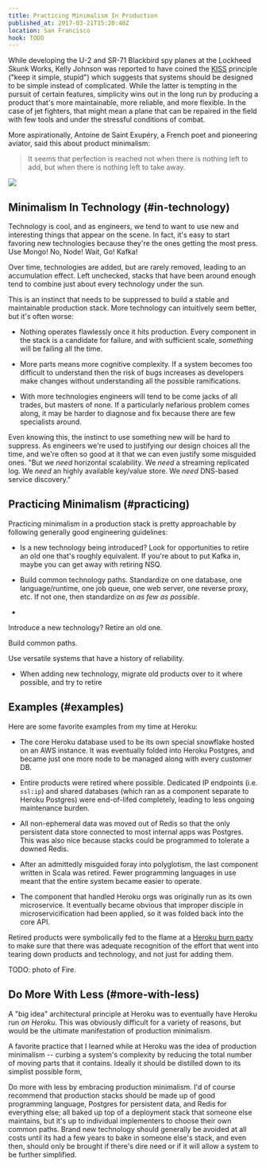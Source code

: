```yaml
---
title: Practicing Minimalism In Production
published_at: 2017-03-21T15:20:48Z
location: San Francisco
hook: TODO
---
```


While developing the U-2 and SR-71 Blackbird spy planes at
the Lockheed Skunk Works, Kelly Johnson was reported to
have coined the [KISS][kiss] principle ("keep it simple,
stupid") which suggests that systems should be designed to
be simple instead of complicated. While the latter is
tempting in the pursuit of certain features, simplicity
wins out in the long run by producing a product that's more
maintainable, more reliable, and more flexible. In the case
of jet fighters, that might mean a plane that can be
repaired in the field with few tools and under the
stressful conditions of combat.

More aspirationally, Antoine de Saint Exupéry, a French
poet and pioneering aviator, said this about product
minimalism:

> It seems that perfection is reached not when there is
> nothing left to add, but when there is nothing left to
> take away.

<img src="/assets/minimalism/sea.jpg" data-rjs="2" class="overflowing">

## Minimalism In Technology (#in-technology)

Technology is cool, and as engineers, we tend to want to
use new and interesting things that appear on the scene. In
fact, it's easy to start favoring new technologies because
they're the ones getting the most press. Use Mongo! No,
Node! Wait, Go! Kafka!

Over time, technologies are added, but are rarely removed,
leading to an accumulation effect. Left unchecked, stacks that
have been around enough tend to combine just about every
technology under the sun.

This is an instinct that needs to be suppressed to build a
stable and maintainable production stack. More technology
can intuitively seem better, but it's often worse:

* Nothing operates flawlessly once it hits production.
  Every component in the stack is a candidate for failure,
  and with sufficient scale, _something_ will be failing all
  the time.

* More parts means more cognitive complexity. If a system
  becomes too difficult to understand then the risk of bugs
  increases as developers make changes without
  understanding all the possible ramifications.

* With more technologies engineers will tend to be come
  jacks of all trades, but masters of none. If a
  particularly nefarious problem comes along, it may be
  harder to diagnose and fix because there are few
  specialists around.

Even knowing this, the instinct to use something new will
be hard to suppress. As engineers we're used to justifying
our design choices all the time, and we're often so good at
it that we can even justify some misguided ones. "But we
_need_ horizontal scalability. We _need_ a streaming
replicated log. We _need_ an highly available key/value
store. We _need_ DNS-based service discovery."

## Practicing Minimalism (#practicing)

Practicing minimalism in a production stack is pretty
approachable by following generally good engineering
guidelines:

* Is a new technology being introduced? Look for
  opportunities to retire an old one that's roughly
  equivalent. If you're about to put Kafka in, maybe you
  can get away with retiring NSQ.

* Build common technology paths. Standardize on one
  database, one language/runtime, one job queue, one web
  server, one reverse proxy, etc. If not one, then
  standardize on _as few as possible_.

* 

Introduce a new technology? Retire an old one.

Build common paths.

Use versatile systems that have a history of reliability.

* When adding new technology, migrate old products over to
  it where possible, and try to retire 

## Examples (#examples)

Here are some favorite examples from my time at Heroku:

* The core Heroku database used to be its own special
  snowflake hosted on an AWS instance. It was eventually
  folded into Heroku Postgres, and became just one more
  node to be managed along with every customer DB.

* Entire products were retired where possible. Dedicated
  IP endpoints (i.e. `ssl:ip`) and shared databases (which
  ran as a component separate to Heroku Postgres) were
  end-of-lifed completely, leading to less ongoing
  maintenance burden.

* All non-ephemeral data was moved out of Redis so that the
  only persistent data store connected to most internal
  apps was Postgres. This was also nice because stacks
  could be programmed to tolerate a downed Redis.

* After an admittedly misguided foray into polyglotism, the
  last component written in Scala was retired. Fewer
  programming languages in use meant that the entire system
  became easier to operate.

* The component that handled Heroku orgs was originally run
  as its own microservice. It eventually became obvious
  that improper disciple in microservicification had been
  applied, so it was folded back into the core API.

Retired products were symbolically fed to the flame at a
[Heroku burn party](/fragments/burn-parties) to make sure
that there was adequate recognition of the effort that went
into tearing down products and technology, and not just for
adding them.

TODO: photo of Fire.

## Do More With Less (#more-with-less)

A "big idea" architectural principle at Heroku was to
eventually have Heroku run _on Heroku_. This was obviously
difficult for a variety of reasons, but would be the
ultimate manifestation of production minimalism.

A favorite practice that I learned while at Heroku was the
idea of production minimalism -- curbing a system's
complexity by reducing the total number of moving parts
that it contains. Ideally it should be distilled down to
its simplist possible form, 

Do more with less by embracing production minimalism. I'd
of course recommend that production stacks should be made
up of good programming language, Postgres for persistent
data, and Redis for everything else; all baked up top of a
deployment stack that someone else maintains, but it's up
to individual implementers to choose their own common
paths. Brand new technology should generally be avoided at
all costs until its had a few years to bake in someone
else's stack, and even then, should only be brought if
there's dire need or if it will allow a system to be
further simplified.

[kiss]: https://en.wikipedia.org/wiki/KISS_principle
